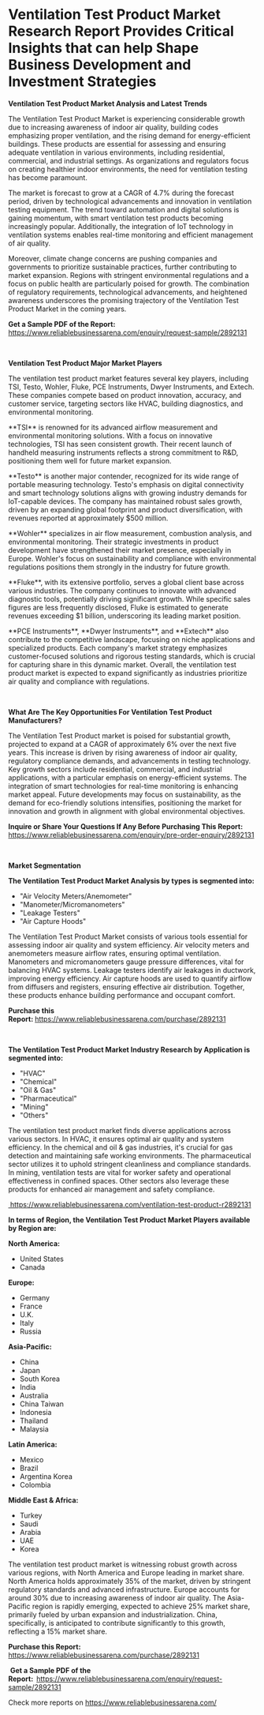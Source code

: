 <p><h1>Ventilation Test Product Market Research Report Provides Critical Insights that can help Shape Business Development and Investment Strategies</h1></p><p><strong>Ventilation Test Product Market Analysis and Latest Trends</strong></p>
<p><p>The Ventilation Test Product Market is experiencing considerable growth due to increasing awareness of indoor air quality, building codes emphasizing proper ventilation, and the rising demand for energy-efficient buildings. These products are essential for assessing and ensuring adequate ventilation in various environments, including residential, commercial, and industrial settings. As organizations and regulators focus on creating healthier indoor environments, the need for ventilation testing has become paramount.</p><p>The market is forecast to grow at a CAGR of 4.7% during the forecast period, driven by technological advancements and innovation in ventilation testing equipment. The trend toward automation and digital solutions is gaining momentum, with smart ventilation test products becoming increasingly popular. Additionally, the integration of IoT technology in ventilation systems enables real-time monitoring and efficient management of air quality. </p><p>Moreover, climate change concerns are pushing companies and governments to prioritize sustainable practices, further contributing to market expansion. Regions with stringent environmental regulations and a focus on public health are particularly poised for growth. The combination of regulatory requirements, technological advancements, and heightened awareness underscores the promising trajectory of the Ventilation Test Product Market in the coming years.</p></p>
<p><strong>Get a Sample PDF of the Report:&nbsp;</strong> <a href="https://www.reliablebusinessarena.com/enquiry/request-sample/2892131?utm_campaign=2992&utm_medium=2&utm_source=Github&utm_content=ia&utm_term=15032025&utm_id=ventilation-test-product">https://www.reliablebusinessarena.com/enquiry/request-sample/2892131</a></p>
<p>&nbsp;</p>
<p><strong>Ventilation Test Product Major Market Players</strong></p>
<p><p>The ventilation test product market features several key players, including TSI, Testo, Wohler, Fluke, PCE Instruments, Dwyer Instruments, and Extech. These companies compete based on product innovation, accuracy, and customer service, targeting sectors like HVAC, building diagnostics, and environmental monitoring.</p><p>**TSI** is renowned for its advanced airflow measurement and environmental monitoring solutions. With a focus on innovative technologies, TSI has seen consistent growth. Their recent launch of handheld measuring instruments reflects a strong commitment to R&D, positioning them well for future market expansion.</p><p>**Testo** is another major contender, recognized for its wide range of portable measuring technology. Testo's emphasis on digital connectivity and smart technology solutions aligns with growing industry demands for IoT-capable devices. The company has maintained robust sales growth, driven by an expanding global footprint and product diversification, with revenues reported at approximately $500 million.</p><p>**Wohler** specializes in air flow measurement, combustion analysis, and environmental monitoring. Their strategic investments in product development have strengthened their market presence, especially in Europe. Wohler's focus on sustainability and compliance with environmental regulations positions them strongly in the industry for future growth.</p><p>**Fluke**, with its extensive portfolio, serves a global client base across various industries. The company continues to innovate with advanced diagnostic tools, potentially driving significant growth. While specific sales figures are less frequently disclosed, Fluke is estimated to generate revenues exceeding $1 billion, underscoring its leading market position.</p><p>**PCE Instruments**, **Dwyer Instruments**, and **Extech** also contribute to the competitive landscape, focusing on niche applications and specialized products. Each company's market strategy emphasizes customer-focused solutions and rigorous testing standards, which is crucial for capturing share in this dynamic market. Overall, the ventilation test product market is expected to expand significantly as industries prioritize air quality and compliance with regulations.</p></p>
<p>&nbsp;</p>
<p><strong>What Are The Key Opportunities For Ventilation Test Product Manufacturers?</strong></p>
<p><p>The Ventilation Test Product market is poised for substantial growth, projected to expand at a CAGR of approximately 6% over the next five years. This increase is driven by rising awareness of indoor air quality, regulatory compliance demands, and advancements in testing technology. Key growth sectors include residential, commercial, and industrial applications, with a particular emphasis on energy-efficient systems. The integration of smart technologies for real-time monitoring is enhancing market appeal. Future developments may focus on sustainability, as the demand for eco-friendly solutions intensifies, positioning the market for innovation and growth in alignment with global environmental objectives.</p></p>
<p><strong>Inquire or Share Your Questions If Any Before Purchasing This Report:</strong> <a href="https://www.reliablebusinessarena.com/enquiry/pre-order-enquiry/2892131?utm_campaign=2992&utm_medium=2&utm_source=Github&utm_content=ia&utm_term=15032025&utm_id=ventilation-test-product">https://www.reliablebusinessarena.com/enquiry/pre-order-enquiry/2892131</a></p>
<p>&nbsp;</p>
<p><strong>Market Segmentation</strong></p>
<p><strong>The Ventilation Test Product Market Analysis by types is segmented into:</strong></p>
<p><ul><li>"Air Velocity Meters/Anemometer"</li><li>"Manometer/Micromanometers"</li><li>"Leakage Testers"</li><li>"Air Capture Hoods"</li></ul></p>
<p><p>The Ventilation Test Product Market consists of various tools essential for assessing indoor air quality and system efficiency. Air velocity meters and anemometers measure airflow rates, ensuring optimal ventilation. Manometers and micromanometers gauge pressure differences, vital for balancing HVAC systems. Leakage testers identify air leakages in ductwork, improving energy efficiency. Air capture hoods are used to quantify airflow from diffusers and registers, ensuring effective air distribution. Together, these products enhance building performance and occupant comfort.</p></p>
<p><strong>Purchase this Report:&nbsp;</strong><a href="https://www.reliablebusinessarena.com/purchase/2892131?utm_campaign=2992&utm_medium=2&utm_source=Github&utm_content=ia&utm_term=15032025&utm_id=ventilation-test-product">https://www.reliablebusinessarena.com/purchase/2892131</a></p>
<p>&nbsp;</p>
<p><strong>The Ventilation Test Product Market Industry Research by Application is segmented into:</strong></p>
<p><ul><li>"HVAC"</li><li>"Chemical"</li><li>"Oil & Gas"</li><li>"Pharmaceutical"</li><li>"Mining"</li><li>"Others"</li></ul></p>
<p><p>The ventilation test product market finds diverse applications across various sectors. In HVAC, it ensures optimal air quality and system efficiency. In the chemical and oil & gas industries, it's crucial for gas detection and maintaining safe working environments. The pharmaceutical sector utilizes it to uphold stringent cleanliness and compliance standards. In mining, ventilation tests are vital for worker safety and operational effectiveness in confined spaces. Other sectors also leverage these products for enhanced air management and safety compliance.</p></p>
<p><a href="https://www.reliablebusinessarena.com/ventilation-test-product-r2892131?utm_campaign=2992&utm_medium=2&utm_source=Github&utm_content=ia&utm_term=15032025&utm_id=ventilation-test-product">&nbsp;https://www.reliablebusinessarena.com/ventilation-test-product-r2892131</a></p>
<p><strong>In terms of Region, the Ventilation Test Product Market Players available by Region are:</strong></p>
<p>
    <p> <strong> North America: </strong>
        <ul>
            <li>United States</li>
            <li>Canada</li>
        </ul>
        </p> 
    <p> <strong> Europe: </strong>
        <ul>
            <li>Germany</li>
            <li>France</li>
            <li>U.K.</li>
            <li>Italy</li>
            <li>Russia</li>
        </ul>
        </p> 
    <p> <strong> Asia-Pacific: </strong>
        <ul>
            <li>China</li>
            <li>Japan</li>
            <li>South Korea</li>
            <li>India</li>
            <li>Australia</li>
            <li>China Taiwan</li>
            <li>Indonesia</li>
            <li>Thailand</li>
            <li>Malaysia</li>
        </ul>
        </p> 
    <p> <strong> Latin America: </strong>
        <ul>
            <li>Mexico</li>
            <li>Brazil</li>
            <li>Argentina Korea</li>
            <li>Colombia</li>
        </ul>
        </p> 
    <p> <strong> Middle East & Africa: </strong>
        <ul>
            <li>Turkey</li>
            <li>Saudi</li>
            <li>Arabia</li>
            <li>UAE</li>
            <li>Korea</li>
        </ul>
    </p>
    </p>
<p><p>The ventilation test product market is witnessing robust growth across various regions, with North America and Europe leading in market share. North America holds approximately 35% of the market, driven by stringent regulatory standards and advanced infrastructure. Europe accounts for around 30% due to increasing awareness of indoor air quality. The Asia-Pacific region is rapidly emerging, expected to achieve 25% market share, primarily fueled by urban expansion and industrialization. China, specifically, is anticipated to contribute significantly to this growth, reflecting a 15% market share.</p></p>
<p><strong>Purchase this Report: </strong><a href="https://www.reliablebusinessarena.com/purchase/2892131?utm_campaign=2992&utm_medium=2&utm_source=Github&utm_content=ia&utm_term=15032025&utm_id=ventilation-test-product">https://www.reliablebusinessarena.com/purchase/2892131</a></p>
<p>&nbsp;<strong>Get a Sample PDF of the Report:&nbsp;&nbsp;</strong><a href="https://www.reliablebusinessarena.com/enquiry/request-sample/2892131?utm_campaign=2992&utm_medium=2&utm_source=Github&utm_content=ia&utm_term=15032025&utm_id=ventilation-test-product">https://www.reliablebusinessarena.com/enquiry/request-sample/2892131</a></p>
<p><strong></strong></p>
<p>Check more reports on <a href="https://www.reliablebusinessarena.com/?utm_campaign=2992&utm_medium=2&utm_source=Github&utm_content=ia&utm_term=15032025&utm_id=ventilation-test-product">https://www.reliablebusinessarena.com/</a></p>